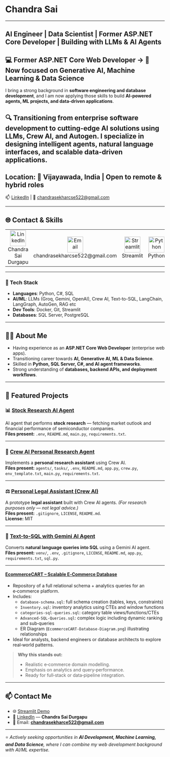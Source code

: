 # Chandra Sai 


---
**AI Engineer | Data Scientist | Former ASP.NET Core Developer | Building with LLMs & AI Agents**
---
💻 **Former ASP.NET Core Web Developer** → 🚀 **Now focused on Generative AI, Machine Learning & Data Science**
---
I bring a strong background in **software engineering and database development**, and I am now applying those skills to build **AI-powered agents, ML projects, and data-driven applications**.

🔍 Transitioning from enterprise software development to cutting-edge AI solutions using LLMs, Crew AI, and Autogen. I specialize in designing intelligent agents, natural language interfaces, and scalable data-driven applications.
---
Location:
📍 Vijayawada, India | Open to remote & hybrid roles 
---
📫 [LinkedIn](https://www.linkedin.com/in/chandra-d-3b821334a) | 📧 chandrasekharcse522@gmail.com  

---

## 🌐 Contact & Skills

<table>
  <tr>
    <!-- Contact -->
    <td align="center">
      <a href="https://www.linkedin.com/in/chandra-d-3b821334a" target="_blank">
        <img src="https://cdn.jsdelivr.net/gh/simple-icons/simple-icons/icons/linkedin.svg" alt="LinkedIn" width="50" height="50"/>
      </a>
      <br>Chandra Sai Durgapu
    </td>
    <td align="center">
      <a href="mailto:chandrasai.example@gmail.com">
        <img src="https://cdn.jsdelivr.net/gh/simple-icons/simple-icons/icons/gmail.svg" alt="Email" width="50" height="50"/>
      </a>
      <br>chandrasekharcse522@gmail.com
    </td>
    <td align="center">
      <a href="https://personal-budget-tracker.streamlit.app/" target="_blank">
        <img src="https://cdn.jsdelivr.net/gh/simple-icons/simple-icons/icons/streamlit.svg" alt="Streamlit" width="50" height="50"/>
      </a>
      <br>Streamlit
    </td>
    <!-- Skills -->
    <td align="center">
      <a href="https://www.python.org/">
        <img src="https://cdn.jsdelivr.net/gh/simple-icons/simple-icons/icons/python.svg" alt="Python" width="50" height="50"/>
      </a>
      <br>Python
    </td>
    <td align="center">
      <a href="https://learn.microsoft.com/en-us/sql/sql-server/" target="_blank">
        <img src="https://cdn.jsdelivr.net/gh/simple-icons/simple-icons/icons/microsoftsqlserver.svg" alt="SQL Server" width="50" height="50"/>
      </a>
      <br>SQL Server
    </td>
    <td align="center">
      <a href="https://learn.microsoft.com/en-us/dotnet/csharp/">
        <img src="https://cdn.jsdelivr.net/gh/simple-icons/simple-icons/icons/csharp.svg" alt="C#" width="50" height="50"/>
      </a>
      <br>C#
    </td>
    <td align="center">
      <a href="https://www.tensorflow.org/">
        <img src="https://cdn.jsdelivr.net/gh/simple-icons/simple-icons/icons/tensorflow.svg" alt="Machine Learning" width="50" height="50"/>
      </a>
      <br>ML
    </td>
    <td align="center">
      <a href="https://www.docker.com/">
        <img src="https://cdn.jsdelivr.net/gh/simple-icons/simple-icons/icons/docker.svg" alt="Docker" width="50" height="50"/>
      </a>
      <br>Docker
    </td>
    <td align="center">
      <a href="https://git-scm.com/">
        <img src="https://cdn.jsdelivr.net/gh/simple-icons/simple-icons/icons/git.svg" alt="Git" width="50" height="50"/>
      </a>
      <br>Git
    </td>
  </tr>
</table>

---
### 🚀 Tech Stack

- **Languages**: Python, C#, SQL  
- **AI/ML**: LLMs (Groq, Gemini, OpenAI), Crew AI, Text-to-SQL, LangChain, LangGraph, AutoGen, RAG etc  
- **Dev Tools**: Docker, Git, Streamlit  
- **Databases**: SQL Server, PostgreSQL  

---
## 🧑‍💻 About Me

- Having experience as an **ASP.NET Core Web Developer** (enterprise web apps).  
- Transitioning career towards **AI, Generative AI, ML & Data Science**.  
- Skilled in **Python, SQL Server, C#, and AI agent frameworks**.  
- Strong understanding of **databases, backend APIs, and deployment workflows**.  

---

## 🚀 Featured Projects

### 📊 [Stock Research AI Agent](https://github.com/chandrasai-Durgapu/Stock-Research-Agno-ai-agent-AI-agent-)
AI agent that performs **stock research** — fetching market outlook and financial performance of semiconductor companies.  
**Files present:** `.env`, `README.md`, `main.py`, `requirements.txt`.

---

### 🤖 [Crew AI Personal Research Agent](https://github.com/chandrasai-Durgapu/crew-ai-personal-research-agent-AI-agent-)
Implements a **personal research assistant** using Crew AI.  
**Files present:** `agents/`, `tasks/`, `.env`, `README.md`, `app.py`, `crew.py`, `env_template.txt`, `main.py`, `requirements.txt`.

---

### ⚖️ [Personal Legal Assistant (Crew AI)](https://github.com/chandrasai-Durgapu/Personal-Legal-Assistant-using-Crew-AI)
A prototype **legal assistant** built with Crew AI agents. *(For research purposes only — not legal advice.)*  
**Files present:** `.gitignore`, `LICENSE`, `README.md`.  
**License:** MIT

---

### 🔎 [Text-to-SQL with Gemini AI Agent](https://github.com/chandrasai-Durgapu/text-to-sql-using-gemini-ai-agent)
Converts **natural language queries into SQL** using a Gemini AI agent.  
**Files present:** `venv/`, `.env`, `.gitignore`, `LICENSE`, `README.md`, `app.py`, `requirements.txt`, `sql.py`.

---

#### **[EcommerceCART – Scalable E‑Commerce Database](https://github.com/chandrasai‑Durgapu/EcommerceCART)**  
* Repository of a full relational schema + analytics queries for an e‑commerce platform.  
* Includes:  
  - `database‑schema.sql`: full schema creation (tables, keys, constraints)  
  - `Inventory.sql`: inventory analytics using CTEs and window functions  
  - `categories-sql-queries.sql`: category table views/functions/CTEs  
  - `Advanced‑SQL‑Queries.sql`: complex logic including dynamic ranking and sub‑queries  
  - ER Diagram (`EcommerceCART‑Database‑Diagram.png`) illustrating relationships  
* Ideal for analysts, backend engineers or database architects to explore real‑world patterns.

> **Why this stands out:**  
> - Realistic e‑commerce domain modelling.  
> - Emphasis on analytics and query‑performance.  
> - Ready for full‑stack or data‑pipeline integration.  


---

## 📫 Contact Me

- 🌐 [Streamlit Demo](https://personal-budget-tracker.streamlit.app/)  
- 💼 [LinkedIn](https://www.linkedin.com/in/chandra-d-3b821334a) — **Chandra Sai Durgapu**  
- 📧 Email: **chandrasekharce522@gmail.com**  

---

⭐️ *Actively seeking opportunities in **AI Development, Machine Learning, and Data Science**, where I can combine my web development background with AI/ML expertise.*
